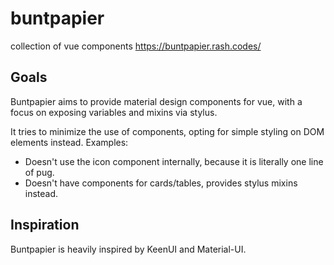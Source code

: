 # buntpapier
collection of vue components
https://buntpapier.rash.codes/

## Goals
Buntpapier aims to provide material design components for vue, with a focus on exposing variables and mixins via stylus.

It tries to minimize the use of components, opting for simple styling on DOM elements instead. Examples:

- Doesn't use the icon component internally, because it is literally one line of pug.
- Doesn't have components for cards/tables, provides stylus mixins instead.

## Inspiration
Buntpapier is heavily inspired by KeenUI and Material-UI.
